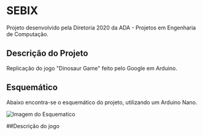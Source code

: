 ﻿# SEBIX
Projeto desenvolvido pela Diretoria 2020 da ADA - Projetos em Engenharia de Computação.

## Descrição do Projeto
Replicação do jogo "Dinosaur Game" feito pelo Google em Arduino. 

## Esquemático
Abaixo encontra-se o esquemático do projeto, utilizando um Arduino Nano.

![Imagem do Esquematico](https://github.com/julianabfreitas/SEBIX/blob/master/Esquem%C3%A1ticos/Arduino%20nano%20com%20buzzer.jpg)

##Descrição do jogo

